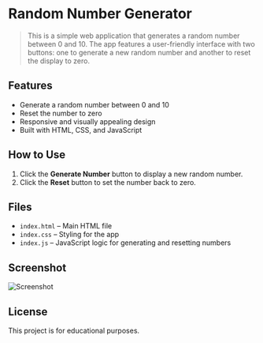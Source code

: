 # Random Number Generator

> This is a simple web application that generates a random number between 0 and 10. The app features a user-friendly interface with two buttons: one to generate a new random number and another to reset the display to zero.

## Features

- Generate a random number between 0 and 10
- Reset the number to zero
- Responsive and visually appealing design
- Built with HTML, CSS, and JavaScript

## How to Use

1. Click the **Generate Number** button to display a new random number.
2. Click the **Reset** button to set the number back to zero.

## Files

- `index.html` – Main HTML file
- `index.css` – Styling for the app
- `index.js` – JavaScript logic for generating and resetting numbers

## Screenshot

![Screenshot](screenshot.jpg)

## License

This project is for educational purposes.
